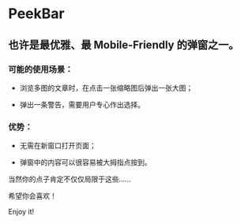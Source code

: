 # PeekBar

## 也许是最优雅、最 Mobile-Friendly 的弹窗之一。

### 可能的使用场景：

- 浏览多图的文章时，在点击一张缩略图后弹出一张大图；

- 弹出一条警告，需要用户专心作出选择。

### 优势：

- 无需在新窗口打开页面；

- 弹窗中的内容可以很容易被大拇指点按到。

当然你的点子肯定不仅仅局限于这些……

希望你会喜欢！

Enjoy it!
